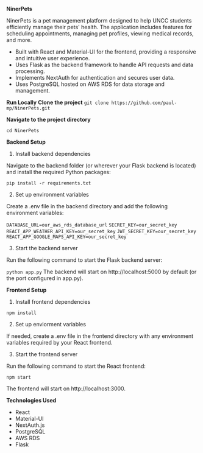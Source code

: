 **NinerPets**

NinerPets is a pet management platform designed to help UNCC students efficiently manage their pets' health. 
The application includes features for scheduling appointments, managing pet profiles, viewing medical records, and more.

- Built with React and Material-UI for the frontend, providing a responsive and intuitive user experience.
- Uses Flask as the backend framework to handle API requests and data processing.
- Implements NextAuth for authentication and secures user data.
- Uses PostgreSQL hosted on AWS RDS for data storage and management.

**Run Locally**
**Clone the project**
```git clone https://github.com/paul-mp/NinerPets.git```

**Navigate to the project directory**

```cd NinerPets```

**Backend Setup**

1. Install backend dependencies

Navigate to the backend folder (or wherever your Flask backend is located) and install the required Python packages:

```pip install -r requirements.txt```

2. Set up environment variables

Create a .env file in the backend directory and add the following environment variables:

```DATABASE_URL=our_aws_rds_database_url```
```SECRET_KEY=our_secret_key```
```REACT_APP_WEATHER_API_KEY=our_secret_key```
```JWT_SECRET_KEY=our_secret_key```
```REACT_APP_GOOGLE_MAPS_API_KEY=our_secret_key```


3. Start the backend server

Run the following command to start the Flask backend server:

```python app.py```
The backend will start on http://localhost:5000 by default (or the port configured in app.py).

**Frontend Setup**

1. Install frontend dependencies
   
```npm install```

2. Set up enviorment variables

If needed, create a .env file in the frontend directory with any environment variables required by your React frontend.


3. Start the frontend server

Run the following command to start the React frontend:

```npm start```

The frontend will start on http://localhost:3000.

**Technologies Used**
- React
- Material-UI
- NextAuth.js
- PostgreSQL
- AWS RDS
- Flask
